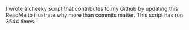 I wrote a cheeky script that contributes to my Github by updating this ReadMe to illustrate why more than commits matter. This script has run 3544 times.